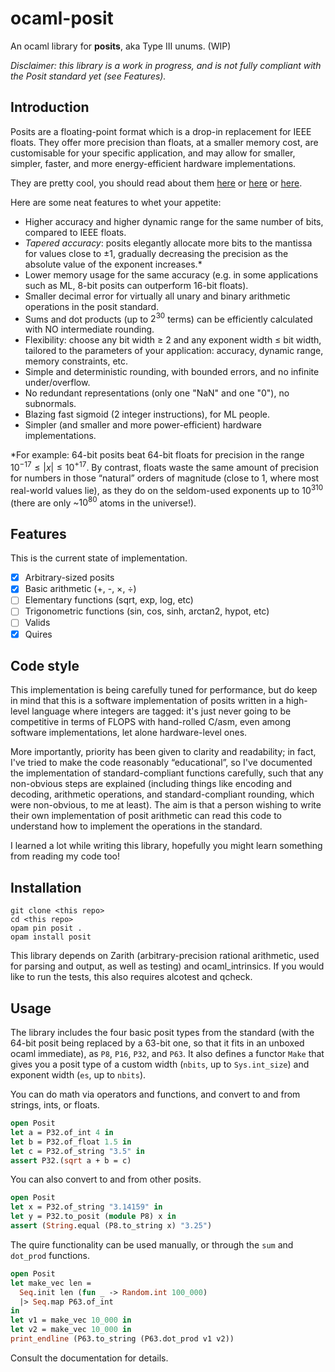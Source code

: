 ocaml-posit
===========

An ocaml library for **posits**, aka Type III unums. (WIP)

*Disclaimer: this library is a work in progress, and is not fully compliant with the Posit standard yet (see Features).*

## Introduction

Posits are a floating-point format which is a drop-in replacement for IEEE floats. 
They offer more precision than floats, at a smaller memory cost, are customisable for your specific application, and may allow for smaller, simpler, faster, and more energy-efficient hardware implementations. 

They are pretty cool, you should read about them [here](https://posithub.org/docs/Posits4.pdf) or [here](https://posithub.org/docs/posit_standard-2.pdf) or [here](https://groups.google.com/forum/?pli=1#!forum/unum-computing). 

Here are some neat features to whet your appetite:

- Higher accuracy and higher dynamic range for the same number of bits, compared to IEEE floats. 
- *Tapered accuracy*: posits elegantly allocate more bits to the mantissa for values close to ±1, gradually decreasing the precision as the absolute value of the exponent increases.\*
- Lower memory usage for the same accuracy (e.g. in some applications such as ML, 8-bit posits can outperform 16-bit floats).
- Smaller decimal error for virtually all unary and binary arithmetic operations in the posit standard. 
- Sums and dot products (up to $2^{30}$ terms) can be efficiently calculated with NO intermediate rounding. 
- Flexibility: choose any bit width ≥ 2 and any exponent width ≤ bit width, tailored to the parameters of your application: accuracy, dynamic range, memory constraints, etc. 
- Simple and deterministic rounding, with bounded errors, and no infinite under/overflow. 
- No redundant representations (only one "NaN" and one "0"), no subnormals. 
- Blazing fast sigmoid (2 integer instructions), for ML people. 
- Simpler (and smaller and more power-efficient) hardware implementations. 

\*For example: 64-bit posits beat 64-bit floats for precision in the range $10^{-17} \le |x| \le 10^{+17}$. 
By contrast, floats waste the same amount of precision for numbers in those “natural” orders of magnitude (close to 1, where most real-world values lie), as they do on the seldom-used exponents up to $10^{310}$ (there are only ~$10^{80}$ atoms in the universe!).

## Features

This is the current state of implementation. 

- [x] Arbitrary-sized posits
- [x] Basic arithmetic (+, -, ×, ÷)
- [ ] Elementary functions (sqrt, exp, log, etc)
- [ ] Trigonometric functions (sin, cos, sinh, arctan2, hypot, etc)
- [ ] Valids
- [x] Quires

## Code style

This implementation is being carefully tuned for performance, but do keep in mind that this is a software implementation of posits written in a high-level language where integers are tagged: it's just never going to be competitive in terms of FLOPS with hand-rolled C/asm, even among software implementations, let alone hardware-level ones.

More importantly, priority has been given to clarity and readability; 
in fact, I've tried to make the code reasonably “educational”, 
so I've documented the implementation of standard-compliant functions carefully, such that any non-obvious steps are explained 
(including things like encoding and decoding, arithmetic operations, and standard-compliant rounding, which were non-obvious, to me at least). 
The aim is that a person wishing to write their own implementation of posit arithmetic can read this code to understand how to implement the operations in the standard. 

I learned a lot while writing this library, hopefully you might learn something from reading my code too! 

## Installation

```
git clone <this repo>
cd <this repo>
opam pin posit .
opam install posit
```

This library depends on Zarith (arbitrary-precision rational arithmetic, used for parsing and output, as well as testing) and ocaml_intrinsics. 
If you would like to run the tests, this also requires alcotest and qcheck. 

## Usage

The library includes the four basic posit types from the standard (with the 64-bit posit being replaced by a 63-bit one, so that it fits in an unboxed ocaml immediate), as `P8`, `P16`, `P32`, and `P63`. 
It also defines a functor `Make` that gives you a posit type of a custom width (`nbits`, up to `Sys.int_size`) and exponent width (`es`, up to `nbits`). 

You can do math via operators and functions, and convert to and from strings, ints, or floats. 

```ocaml
open Posit
let a = P32.of_int 4 in
let b = P32.of_float 1.5 in
let c = P32.of_string "3.5" in
assert P32.(sqrt a + b = c)
```

You can also convert to and from other posits. 

```ocaml
open Posit
let x = P32.of_string "3.14159" in
let y = P32.to_posit (module P8) x in
assert (String.equal (P8.to_string x) "3.25")
```

The quire functionality can be used manually, or through the `sum` and `dot_prod` functions. 

```ocaml
open Posit
let make_vec len = 
  Seq.init len (fun _ -> Random.int 100_000) 
  |> Seq.map P63.of_int 
in
let v1 = make_vec 10_000 in
let v2 = make_vec 10_000 in
print_endline (P63.to_string (P63.dot_prod v1 v2))
```

Consult the documentation for details. 

